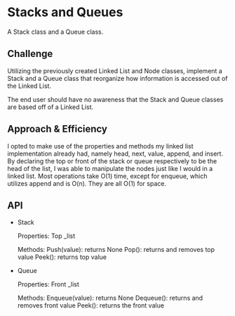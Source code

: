 # Stacks and Queues

A Stack class and a Queue class.

## Challenge

Utilizing the previously created Linked List and Node classes, implement a Stack and a Queue class that reorganize how information is accessed out of the Linked List.

The end user should have no awareness that the Stack and Queue classes are based off of a Linked List.

## Approach & Efficiency

I opted to make use of the properties and methods my linked list implementation already had, namely head, next, value, append, and insert. By declaring the top or front of the stack or queue respectively to be the head of the list, I was able to manipulate the nodes just like I would in a linked list. Most operations take O(1) time, except for enqueue, which utilizes append and is O(n). They are all O(1) for space.

## API

* Stack

    Properties:
      Top
      _list

    Methods:
      Push(value): returns None
      Pop(): returns and removes top value
      Peek(): returns top value

* Queue

    Properties:
      Front
      _list

    Methods:
      Enqueue(value): returns None
      Dequeue(): returns and removes front value
      Peek(): returns the front value
